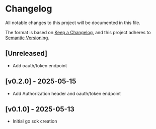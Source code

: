 # Changelog

All notable changes to this project will be documented in this file.

The format is based on [Keep a Changelog](https://keepachangelog.com/en/1.1.0/), and this project adheres to [Semantic Versioning](https://semver.org/spec/v2.0.0.html).

## [Unreleased]

- Add oauth/token endpoint

## [v0.2.0] - 2025-05-15

- Add Authorization header and oauth/token endpoint

## [v0.1.0] - 2025-05-13

- Initial go sdk creation
